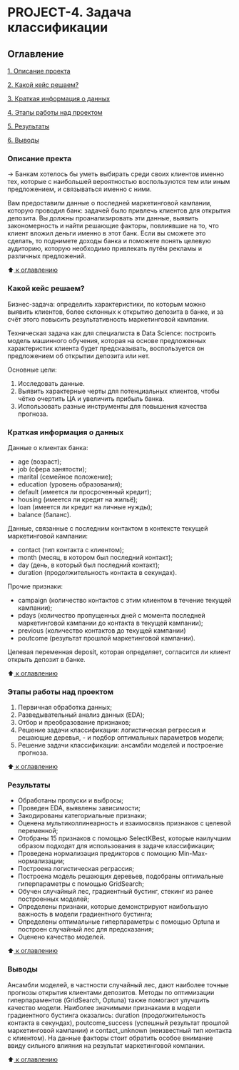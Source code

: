 # PROJECT-4. Задача классификации

 ## Оглавление
 [1. Описание проекта](https://github.com/Nadarsa/sf_data_science/tree/main/PROJECT-4/README.md#Описание-проекта)

 [2. Какой кейс решаем?](https://github.com/Nadarsa/sf_data_science/tree/main/PROJECT-4/README.md#Какой-кейс-решаем)

 [3. Краткая информация о данных](https://github.com/Nadarsa/sf_data_science/tree/main/PROJECT-4/README.md#Краткая-информация-о-данных)

 [4. Этапы работы над проектом](https://github.com/Nadarsa/sf_data_science/tree/main/PROJECT-4/README.md#Этапы-работы-над-проектом)

 [5. Результаты](https://github.com/Nadarsa/sf_data_science/tree/main/PROJECT-4/README.md#Результаты)
 
 [6. Выводы](https://github.com/Nadarsa/sf_data_science/tree/main/PROJECT-4/README.md#Выводы)


### Описание пректа 

→ Банкам хотелось бы уметь выбирать среди своих клиентов именно тех, которые с наибольшей вероятностью воспользуются тем или иным предложением, и связываться именно с ними.

Вам предоставили данные о последней маркетинговой кампании, которую проводил банк: задачей было привлечь клиентов для открытия депозита. Вы должны проанализировать эти данные, выявить закономерность и найти решающие факторы, повлиявшие на то, что клиент вложил деньги именно в этот банк. Если вы сможете это сделать, то поднимете доходы банка и поможете понять целевую аудиторию, которую необходимо привлекать путём рекламы и различных предложений.

:arrow_up:[ к оглавлению](https://github.com/Nadarsa/sf_data_science/tree/main/PROJECT-4/README.md#Оглавление)

### Какой кейс решаем?

Бизнес-задача: определить характеристики, по которым можно выявить клиентов, более склонных к открытию депозита в банке, и за счёт этого повысить результативность маркетинговой кампании.

Техническая задача как для специалиста в Data Science: построить модель машинного обучения, которая на основе предложенных характеристик клиента будет предсказывать, воспользуется он предложением об открытии депозита или нет.

Основные цели:
1. Исследовать данные.
2. Выявить характерные черты для потенциальных клиентов, чтобы чётко очертить ЦА и увеличить прибыль банка.
3. Использовать разные инструменты для повышения качества прогноза.

### Краткая информация о данных

Данные о клиентах банка:
* age (возраст);
* job (сфера занятости);
* marital (семейное положение);
* education (уровень образования);
* default (имеется ли просроченный кредит);
* housing (имеется ли кредит на жильё);
* loan (имеется ли кредит на личные нужды);
* balance (баланс).

Данные, связанные с последним контактом в контексте текущей маркетинговой кампании:
* contact (тип контакта с клиентом);
* month (месяц, в котором был последний контакт);
* day (день, в который был последний контакт);
* duration (продолжительность контакта в секундах).

Прочие признаки:
* campaign (количество контактов с этим клиентом в течение текущей кампании);
* pdays (количество пропущенных дней с момента последней маркетинговой кампании до контакта в текущей кампании);
* previous (количество контактов до текущей кампании)
* poutcome (результат прошлой маркетинговой кампании).

Целевая переменная deposit, которая определяет, согласится ли клиент открыть депозит в банке.

:arrow_up:[ к оглавлению](https://github.com/Nadarsa/sf_data_science/tree/main/PROJECT-4/README.md#Оглавление)

### Этапы работы над проектом
1. Первичная обработка данных;
2. Разведывательный анализ данных (EDA);
3. Отбор и преобразование признаков;
4. Решение задачи классификации: логистическая регрессия и решающие деревья, - и подбор оптимальных параметров модели;
5. Решение задачи классификации: ансамбли моделей и построение прогноза.

:arrow_up:[ к оглавлению](https://github.com/Nadarsa/sf_data_science/tree/main/PROJECT-4/README.md#Оглавление)

### Результаты

- Обработаны пропуски и выбросы;
- Проведен EDA, выявлены зависимости;
- Закодированы категориальные признаки;
- Оценена мультиколлинеарность и взаимосвязь признаков с целевой переменной;
- Отобраны 15 признаков с помощью SelectKBest, которые наилучшим образом подходят для использования в задаче классификации;
- Проведена нормализация предикторов с помощию Min-Max-нормализации;
- Построена логистическая реграссия;
- Построена модель решающих деревьев, подобраны оптимальные гиперпараметры с помощью GridSearch;
- Обучен случайный лес, градиентный бустинг, стекинг из ранее построенных моделей;
- Определены признаки, которые демонстрируют наибольшую  важность в модели градиентного бустинга;
- Определены оптимальные гиперпараметры с помощью Optuna и построен случайный лес для предсказания;
- Оценено качество моделей.

:arrow_up:[ к оглавлению](https://github.com/Nadarsa/sf_data_science/tree/main/PROJECT-4/README.md#Оглавление)

### Выводы
Ансамбли моделей, в частности случайный лес, дают наиболее точные прогнозы открытия клиентами депозитов. Методы по оптимизации гиперпараментов (GridSearch, Optuna) также помогают улучшить качество модели. Наиболее значимыми признаками в модели градиентного бустинга оказались: duration (продолжительность контакта в секундах), poutcome_success (успешный результат прошлой маркетинговой кампании) и contact_unknown (неизвестный тип контакта с клиентом). На данные факторы стоит обратить особое внимание ввиду сильного влияния на результат маркетинговой компании.

:arrow_up:[ к оглавлению](https://github.com/Nadarsa/sf_data_science/tree/main/PROJECT-4/README.md#Оглавление)
